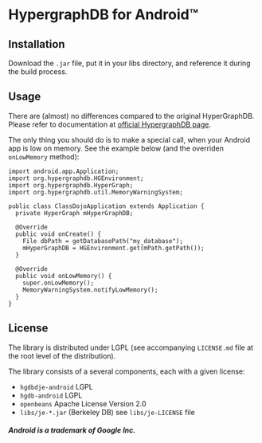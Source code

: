 # HypergraphDB for Android&trade;

## Installation

Download the `.jar` file, put it in your libs directory, and reference it during the build process.

## Usage

There are (almost) no differences compared to the original HyperGraphDB. Please refer to documentation at [official HypergraphDB page](http://hypergraphdb.org).

The only thing you should do is to make a special call, when your Android app is low on memory. See the example below (and the overriden `onLowMemory` method):

```
import android.app.Application;
import org.hypergraphdb.HGEnvironment;
import org.hypergraphdb.HyperGraph;
import org.hypergraphdb.util.MemoryWarningSystem;

public class ClassDojoApplication extends Application {
  private HyperGraph mHyperGraphDB;

  @Override
  public void onCreate() {
    File dbPath = getDatabasePath("my_database");
    mHyperGraphDB = HGEnvironment.get(mPath.getPath());
  }

  @Override
  public void onLowMemory() {
    super.onLowMemory();
    MemoryWarningSystem.notifyLowMemory();
  }
}
```

## License

The library is distributed under LGPL (see accompanying `LICENSE.md` file at the root level of the distribution).

The library consists of a several components, each with a given license:

- `hgdbdje-android` LGPL
- `hgdb-android` LGPL
- `openbeans` Apache License Version 2.0
- `libs/je-*.jar` (Berkeley DB) see `libs/je-LICENSE` file

##### _Android is a trademark of Google Inc._
